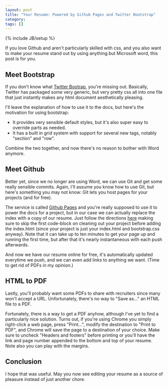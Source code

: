 ```yaml
---
layout: post
title: "Your Resume: Powered by Github Pages and Twitter Bootstrap"
category: 
tags: []
---
```

{% include JB/setup %}

If you love Github and aren't particularly skilled with css, and you also want to make your resume stand out by using anything but Microsoft word, this post is for you.

Meet Bootstrap
--------------

If you don't know what [Twitter Bootrap](http://twitter.github.com/bootstrap/), you're missing out. Basically, Twitter has packaged some very generic, but very pretty css all into one file that just instantly makes any html document aesthetically pleasing.

I'll leave the explanation of how to use it to the docs, but here's the motivation for using bootstrap:

* It provides very sensible default styles, but it's also super easy to override parts as needed.
* It has a built in grid system with support for several new tags, notably "section" and "row".

Combine the two together, and now there's no reason to bother with Word anymore.

Meet Github
-----------

Better yet, since we no longer are using Word, we can use Git and get some really sensible commits. Again, I'll assume you know how to use Git, but here's something you may not know: Git lets you host pages for your projects (and for free).

The service is called [Github Pages](http://pages.github.com) and you're really supposed to use it to power the docs for a project, but in our case we can actually replace the index with a copy of our resume. Just follow the directions [here](http://pages.github.com/#project_pages) making sure to skip the first code-block on cleaning out your project before adding the index.html (since your project is just your index.html and bootstrap.css anyway). Note that it can take up to ten minutes to get your page up and running the first time, but after that it's nearly instantaneous with each push afterwards.

And now we have our resume online for free, it's automatically updated everytime we push, and we can even add links to anything we want. (Time to get rid of PDFs in my opinion.)

HTML to PDF
-----------

Lastly, you'll probably want some PDFs to share with recruiters since many won't accept a URL. Unfortunately, there's no way to "Save as..." an HTML file to a PDF.

Fortunately, there is a way to get a PDF anyhow, although I've yet to find a particularly nice solution. Turns out, if you're using Chrome you simply right-click a web page, press "Print...", modify the destination to "Print to PDF", and Chrome will save the page to a destination of your choice. Make sure to uncheck "Headers and footers" before printing or you'll have the link and page number appended to the bottom and top of your resume. Note also you can play with the margins.

Conclusion
----------
I hope that was useful. May you now see editing your resume as a source of pleasure instead of just another chore.
